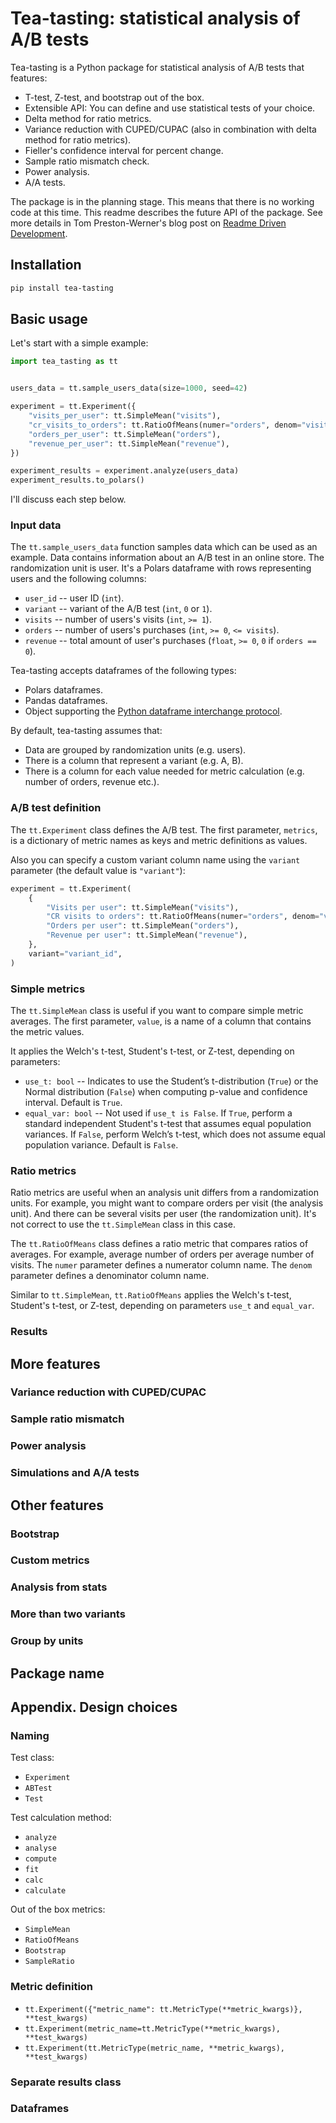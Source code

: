 # Tea-tasting: statistical analysis of A/B tests

Tea-tasting is a Python package for statistical analysis of A/B tests that features:

- T-test, Z-test, and bootstrap out of the box.
- Extensible API: You can define and use statistical tests of your choice.
- Delta method for ratio metrics.
- Variance reduction with CUPED/CUPAC (also in combination with delta method for ratio metrics).
- Fieller's confidence interval for percent change.
- Sample ratio mismatch check.
- Power analysis.
- A/A tests.

The package is in the planning stage. This means that there is no working code at this time. This readme describes the future API of the package. See more details in Tom Preston-Werner's blog post on [Readme Driven Development](https://tom.preston-werner.com/2010/08/23/readme-driven-development).

## Installation

```bash
pip install tea-tasting
```

## Basic usage

Let's start with a simple example:

```python
import tea_tasting as tt


users_data = tt.sample_users_data(size=1000, seed=42)

experiment = tt.Experiment({
    "visits_per_user": tt.SimpleMean("visits"),
    "cr_visits_to_orders": tt.RatioOfMeans(numer="orders", denom="visits"),
    "orders_per_user": tt.SimpleMean("orders"),
    "revenue_per_user": tt.SimpleMean("revenue"),
})

experiment_results = experiment.analyze(users_data)
experiment_results.to_polars()
```

I'll discuss each step below.

### Input data

The `tt.sample_users_data` function samples data which can be used as an example. Data contains information about an A/B test in an online store. The randomization unit is user. It's a Polars dataframe with rows representing users and the following columns:

- `user_id` -- user ID (`int`).
- `variant` -- variant of the A/B test (`int`, `0` or `1`).
- `visits` -- number of users's visits (`int`, `>= 1`).
- `orders` -- number of users's purchases (`int`, `>= 0`, `<= visits`).
- `revenue` -- total amount of user's purchases (`float`, `>= 0`, `0` if `orders == 0`).

Tea-tasting accepts dataframes of the following types:

- Polars dataframes.
- Pandas dataframes.
- Object supporting the [Python dataframe interchange protocol](https://data-apis.org/dataframe-protocol/latest/index.html).

By default, tea-tasting assumes that:

- Data are grouped by randomization units (e.g. users).
- There is a column that represent a variant (e.g. A, B).
- There is a column for each value needed for metric calculation (e.g. number of orders,
revenue etc.).

### A/B test definition

The `tt.Experiment` class defines the A/B test. The first parameter, `metrics`, is a dictionary of metric names as keys and metric definitions as values.

Also you can specify a custom variant column name using the `variant` parameter (the default value is `"variant"`):

```python
experiment = tt.Experiment(
    {
        "Visits per user": tt.SimpleMean("visits"),
        "CR visits to orders": tt.RatioOfMeans(numer="orders", denom="visits"),
        "Orders per user": tt.SimpleMean("orders"),
        "Revenue per user": tt.SimpleMean("revenue"),
    },
    variant="variant_id",
)
```

### Simple metrics

The `tt.SimpleMean` class is useful if you want to compare simple metric averages. The first parameter, `value`, is a name of a column that contains the metric values.

It applies the Welch's t-test, Student's t-test, or Z-test, depending on parameters:

- `use_t: bool` -- Indicates to use the Student’s t-distribution (`True`) or the Normal distribution (`False`) when computing p-value and confidence interval. Default is `True`.
- `equal_var: bool` -- Not used if `use_t is False`. If `True`, perform a standard independent Student's t-test that assumes equal population variances. If `False`, perform Welch’s t-test, which does not assume equal population variance. Default is `False`.

### Ratio metrics

Ratio metrics are useful when an analysis unit differs from a randomization units. For example, you might want to compare orders per visit (the analysis unit). And there can be several visits per user (the randomization unit). It's not correct to use the `tt.SimpleMean` class in this case.

The `tt.RatioOfMeans` class defines a ratio metric that compares ratios of averages. For example, average number of orders per average number of visits. The `numer` parameter defines a numerator column name. The `denom` parameter defines a denominator column name.

Similar to `tt.SimpleMean`,  `tt.RatioOfMeans` applies the Welch's t-test, Student's t-test, or Z-test, depending on parameters `use_t` and `equal_var`.

### Results

## More features

### Variance reduction with CUPED/CUPAC

### Sample ratio mismatch

### Power analysis

### Simulations and A/A tests

## Other features

### Bootstrap

### Custom metrics

### Analysis from stats

### More than two variants

### Group by units

## Package name

## Appendix. Design choices

### Naming

Test class:

- `Experiment`
- `ABTest`
- `Test`

Test calculation method:

- `analyze`
- `analyse`
- `compute`
- `fit`
- `calc`
- `calculate`

Out of the box metrics:

- `SimpleMean`
- `RatioOfMeans`
- `Bootstrap`
- `SampleRatio`

### Metric definition

- `tt.Experiment({"metric_name": tt.MetricType(**metric_kwargs)}, **test_kwargs)`
- `tt.Experiment(metric_name=tt.MetricType(**metric_kwargs), **test_kwargs)`
- `tt.Experiment(tt.MetricType(metric_name, **metric_kwargs), **test_kwargs)`

### Separate results class

### Dataframes

